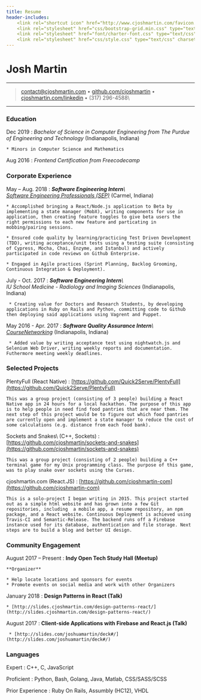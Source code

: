 ```yaml
---
title: Resume
header-includes:
    <link rel="shortcut icon" href="http://www.cjoshmartin.com/favicon.ico">
    <link rel="stylesheet" href="css/bootstrap-grid.min.css" type="text/css" charset="utf-8" />
    <link rel="stylesheet" href="font/charter-font.css" type="text/css" charset="utf-8" />
    <link rel="stylesheet" href="css/style.css" type="text/css" charset="utf-8" />
---
```


<div class="container">
<div class="row">
<div class="header col">

Josh Martin
=========================

----

>  <contact@cjoshmartin.com> • [github.com/cjoshmartin](https://www.github.com/cjoshmartin) • [cjoshmartin.com/linkedin](https://cjoshmartin.com/linkedin) • (317) 296-4588\

----

</div>
</div>

<div class="row"> 
<div class="main-content col">

### Education

Dec 2019
:   *Bachelor of Science in Computer Engineering from The Purdue of Engineering and Technology*
    (Indianapolis, Indiana)

    * Minors in Computer Science and Mathematics

Aug 2016
:   *Frontend Certification from Freecodecamp*

    
### Corporate Experience

May – Aug. 2018
:   *<strong>Software Engineering Intern</strong>\ <br />
[Software Engineering Professionals (SEP)](https://www.sep.com/)*
    (Carmel, Indiana)
    
    * Accomplished bringing a React/Node.js application to Beta by implementing a state manager (MobX), writing components for use in application, then creating feature toggles to give beta users the right permissions to each new feature and particating in mobbing/pairing sessions. 

    * Ensured code quality by learning/practicing Test Driven Development (TDD), writing acceptance/unit tests using a testing suite (consisting of Cypress, Mocha, Chai, Enzyme, and Istanbul) and actively participated in code reviews on Github Enterprise.

    * Engaged in Agile practices (Sprint Planning, Backlog Grooming, Continuous Integration & Deployment).

July - Oct. 2017
:   *<strong>Software Engineering Intern</strong>\ <br/> 
IU School Medicine - Radiology and Imaging Sciences*
(Indianapolis, Indiana)
    
     * Creating value for Doctors and Research Students, by developing applications in Ruby on Rails and Python, committing code to Github then deploying said applications using Vagrent and Puppet.
    
May 2016 - Apr. 2017
:   *<strong>Software Quality Assurance Intern</strong>\ <br />
[CourseNetworking](http://www.thecn.com/)*
    (Indianapolis, Indiana)

     * Added value by writing acceptance test using nightwatch.js and Selenium Web Driver, writing weekly reports and documentation. Futhermore meeting weekly deadlines.

### Selected Projects

PlentyFull (React Native)
:   [https://github.com/Quick2Serve/PlentyFull](https://github.com/Quick2Serve/PlentyFull)

    This was a group project (consisting of 3 people) building a React Native app in 24 hours for a local hackathon. The purpose of this app is to help people in need find food pantries that are near them. The next step of this project would be to figure out which food pantries are currently open and implement a state manager to reduce the cost of some calculations (e.g. distance from each food bank).  

Sockets and Snakes\ (C++, Sockets)
:   [https://github.com/cjoshmartin/sockets-and-snakes](https://github.com/cjoshmartin/sockets-and-snakes)

    This was a group project (consisting of 2 people) building a C++ terminal game for my Unix programming class. The purpose of this game, was to play snake over sockets using the Curses.
    
cjoshmartin.com (React.JS)
:   [https://github.com/cjoshmartin-com](https://github.com/cjoshmartin-com)

    This is a solo-project I began writing in 2015. This project started out as a simple html website and has grown into a few Git repositories, including  a mobile app, a resume repository, an npm package, and a React website. Continuous Deployment is achieved using Travis-CI and Semantic-Release. The backend runs off a Firebase instance used for its database, authentication and file storage. Next steps are to build a blog and better UI design.

### Community Engagement

August 2017 – Present
:   **Indy Open Tech Study Hall (Meetup)**

    **Organizer**

    * Help locate locations and sponsors for events
    * Promote events on social media and work with other Organizers

January 2018
:   **Design Patterns in React (Talk)**

    * [http://slides.cjoshmartin.com/design-patterns-react/](http://slides.cjoshmartin.com/design-patterns-react/)

August 2017
:   **Client-side Applications with Firebase and React.js (Talk)**

     * [http://slides.com/joshuamartin/deck#/](http://slides.com/joshuamartin/deck#/)

### Languages

Expert
:   C++, C, JavaScript

Proficient
:   Python, Bash, Golang, Java, Matlab, CSS/SASS/SCSS

Prior Experience
:   Ruby On Rails, Assumbly (HC12), VHDL

</div>

<div class="sidebar">
</div>
</div>
</div>
